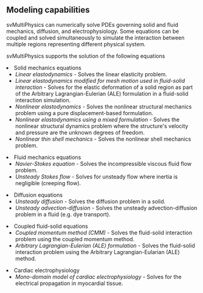 
<h2> Modeling capabilities </h2>

svMultiPhysics can numerically solve PDEs governing solid and fluid mechanics, diffusion, and electrophysiology. 
Some equations can be coupled and solved simultaneously to simulate the interaction between multiple regions representing 
different physical system.  

svMultiPhysics supports the solution of the following equations

<li> Solid mechanics equations 

<ul>
  <li> <i>Linear elastodynamics</i> - Solves the linear elasticity problem. </li>

  <li> <i> Linear elastodynamics modified for mesh motion used in fluid-solid interaction </i> - Solves for
       the elastic deformation of a solid region as part of the Arbitrary Lagrangian-Eulerian (ALE) formulation
       in a fluid-solid interaction simulation.  </li>

  <li> <i> Nonlinear elastodynamics </i> - Solves the nonlinear structural mechanics problem using a pure 
       displacement-based formulation. </li>

  <li> <i> Nonlinear elastodynamics using a mixed formulation </i> - Solves the nonlinear structural dynamics 
       problem where the structure's velocity and pressure are the unknown degrees of freedom. </li>

  <li> <i> Nonlinear thin shell mechanics </i> - Solves the nonlinear shell mechanics problem. </li> 
</ul>
</li>

<li> Fluid mechanics equations 

<ul>
  <li> <i> Navier-Stokes equation </i> -  Solves the incompressible viscous fluid flow problem. </li>
  <li> <i> Unsteady Stokes flow </i> - Solves for unsteady flow where inertia is negligible (creeping flow). </li>
</ul>
</li>

<li> Diffusion equations 

<ul>
  <li> <i> Unsteady diffusion </i> - Solves the diffusion problem in a solid. </li>
  <li> <i> Unsteady advection-diffusion </i> - Solves the unsteady advection-diffusion 
                problem in a fluid (e.g. dye transport). </li>
</ul>
</li>

<li> Coupled fluid-solid equations 

<ul>
  <li> <i> Coupled momentum method (CMM) </i> - Solves the fluid-solid interaction problem using the coupled momentum method. </li>
  <li> <i> Arbitrary Lagrangian-Eulerian (ALE) formulation </i> - Solves the fluid-solid interaction problem using the 
        Arbitrary Lagrangian-Eularian (ALE) method. </li>
</ul>
</li>

<li> Cardiac electrophysiology

<ul>
  <li> <i> Mono-domain model of cardiac electrophysiology </i> - Solves for the electrical propagation in myocardial tissue. </li>
</ul>
</li>


